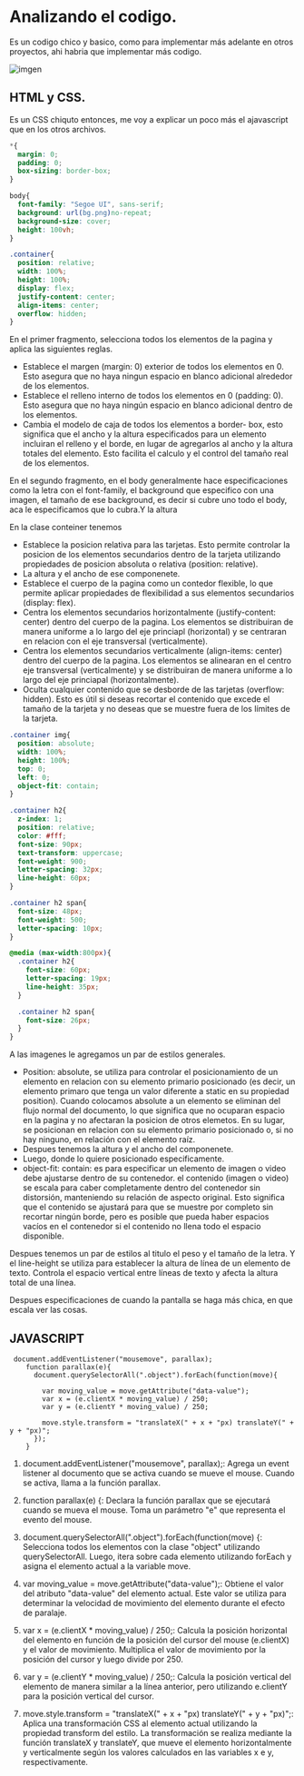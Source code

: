 # Analizando el codigo. 

Es un codigo chico y basico, como para implementar más adelante en otros proyectos, ahi habria que implementar más codigo. 

![imgen](https://64.media.tumblr.com/dc6da4834c4abfaaad052058da6a2daf/033232274e880242-74/s400x600/0adb5042dbb10dfaba17e5b680cda538fe1a2f44.jpg)

## HTML y CSS.

Es un CSS chiquto entonces, me voy a explicar un poco más el ajavascript que en los otros archivos.

```css
*{
  margin: 0;
  padding: 0;
  box-sizing: border-box;
}

body{
  font-family: "Segoe UI", sans-serif;
  background: url(bg.png)no-repeat;
  background-size: cover;
  height: 100vh;
}

.container{
  position: relative;
  width: 100%;
  height: 100%;
  display: flex;
  justify-content: center;
  align-items: center;
  overflow: hidden;
}
```

En el primer fragmento, selecciona todos los elementos de la pagina y aplica las siguientes reglas. 
- Establece el margen (margin: 0) exterior de todos los elementos en 0. Esto asegura que no haya ningun espacio en blanco adicional alrededor de los elementos. 
- Establece el relleno interno de todos los elementos en 0 (padding: 0). Esto asegura que no haya ningún espacio en blanco adicional dentro de los elementos.
- Cambia el modelo de caja de todos los elementos a border- box, esto significa que el ancho y la altura especificados para un elemento incluiran el relleno y el borde, en lugar de agregarlos al ancho y la altura totales del elemento. Esto facilita el calculo y el control del tamaño real de los elementos.

En el segundo fragmento, en el body generalmente hace especificaciones como la letra con el font-family, el background que especifico con una imagen, el tamaño de ese background, es decir si cubre uno todo el body, aca le especificamos que lo cubra.Y la altura

En la clase conteiner tenemos
- Establece la posicion relativa para las tarjetas. Esto permite controlar la posicion de los elementos secundarios dentro de la tarjeta utilizando propiedades de posicion absoluta o relativa (position: relative).
- La altura y el ancho de ese componenete.
- Establece el cuerpo de la pagina como un contedor flexible, lo que permite aplicar propiedades de flexibilidad a sus elementos secundarios (display: flex).
- Centra los elementos secundarios horizontalmente (justify-content: center) dentro del cuerpo de la pagina. Los elementos se distribuiran de manera uniforme a lo largo del eje princiapl (horizontal) y se centraran en relacion con el eje transversal (verticalmente).
- Centra los elementos secundarios verticalmente (align-items: center) dentro del cuerpo de la pagina. Los elementos se alinearan en el centro eje transversal (verticalmente) y se distribuiran de manera uniforme a lo largo del eje princiapal (horizontalmente).
- Oculta cualquier contenido que se desborde de las tarjetas (overflow: hidden). Esto es útil si deseas recortar el contenido que excede el tamaño de la tarjeta y no deseas que se muestre fuera de los límites de la tarjeta.

```css
.container img{
  position: absolute;
  width: 100%;
  height: 100%;
  top: 0;
  left: 0;
  object-fit: contain;
}

.container h2{
  z-index: 1;
  position: relative;
  color: #fff;
  font-size: 90px;
  text-transform: uppercase;
  font-weight: 900;
  letter-spacing: 32px;
  line-height: 60px;
}

.container h2 span{
  font-size: 48px;
  font-weight: 500;
  letter-spacing: 10px;
}

@media (max-width:800px){
  .container h2{
    font-size: 60px;
    letter-spacing: 19px;
    line-height: 35px;
  }

  .container h2 span{
    font-size: 26px;
  }
}

```
A las imagenes le agregamos un par de estilos generales. 

- Position: absolute, se utiliza para controlar el posicionamiento de un elemento en relacion con su elemento primario posicionado (es decir, un elemento primaro que tenga un valor diferente a static en su propiedad position). Cuando colocamos absolute a un elemento se eliminan del flujo normal del documento, lo que significa que no ocuparan espacio en la pagina y no afectaran la posicion de otros elemetos. En su lugar, se posicionan en relacion con su elemento primario posicionado o, si no hay ninguno, en relación con el elemento raíz.
- Despues tenemos la altura y el ancho del componenete.
- Luego, donde lo quiere posicionado especificamente.
- object-fit: contain: es para especificar un elemento de imagen o video debe ajustarse dentro de su contenedor. el contenido (imagen o video) se escala para caber completamente dentro del contenedor sin distorsión, manteniendo su relación de aspecto original. Esto significa que el contenido se ajustará para que se muestre por completo sin recortar ningún borde, pero es posible que pueda haber espacios vacíos en el contenedor si el contenido no llena todo el espacio disponible.

Despues tenemos un par de estilos al titulo el peso y el tamaño de la letra. Y el line-height se utiliza para establecer la altura de línea de un elemento de texto. Controla el espacio vertical entre líneas de texto y afecta la altura total de una línea.

Despues especificaciones de cuando la pantalla se haga más chica, en que escala ver las cosas. 

## JAVASCRIPT

```JS
 document.addEventListener("mousemove", parallax);
    function parallax(e){
      document.querySelectorAll(".object").forEach(function(move){

        var moving_value = move.getAttribute("data-value");
        var x = (e.clientX * moving_value) / 250;
        var y = (e.clientY * moving_value) / 250;

        move.style.transform = "translateX(" + x + "px) translateY(" + y + "px)";
      });
    }
```

1. document.addEventListener("mousemove", parallax);: Agrega un event listener al documento que se activa cuando se mueve el mouse. Cuando se activa, llama a la función parallax.

2. function parallax(e) {: Declara la función parallax que se ejecutará cuando se mueva el mouse. Toma un parámetro "e" que representa el evento del mouse.

3. document.querySelectorAll(".object").forEach(function(move) {: Selecciona todos los elementos con la clase "object" utilizando querySelectorAll. Luego, itera sobre cada elemento utilizando forEach y asigna el elemento actual a la variable move.

4. var moving_value = move.getAttribute("data-value");: Obtiene el valor del atributo "data-value" del elemento actual. Este valor se utiliza para determinar la velocidad de movimiento del elemento durante el efecto de paralaje.

5. var x = (e.clientX * moving_value) / 250;: Calcula la posición horizontal del elemento en función de la posición del cursor del mouse (e.clientX) y el valor de movimiento. Multiplica el valor de movimiento por la posición del cursor y luego divide por 250.

6. var y = (e.clientY * moving_value) / 250;: Calcula la posición vertical del elemento de manera similar a la línea anterior, pero utilizando e.clientY para la posición vertical del cursor.

7. move.style.transform = "translateX(" + x + "px) translateY(" + y + "px)";: Aplica una transformación CSS al elemento actual utilizando la propiedad transform del estilo. La transformación se realiza mediante la función translateX y translateY, que mueve el elemento horizontalmente y verticalmente según los valores calculados en las variables x e y, respectivamente.

